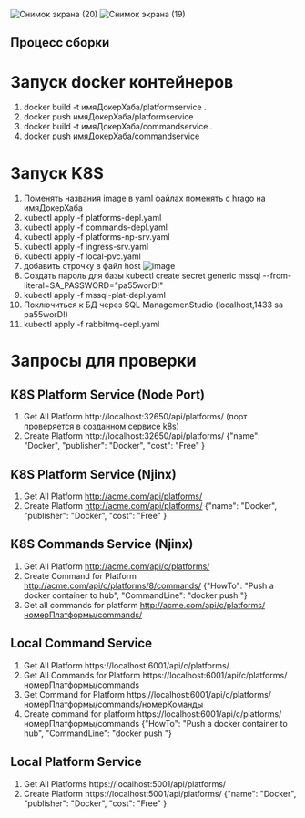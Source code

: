 ![Снимок экрана (20)](https://user-images.githubusercontent.com/87278338/181697753-aea360f4-a7b5-4202-a5fb-152ae67d4a17.png)
![Снимок экрана (19)](https://user-images.githubusercontent.com/87278338/181697771-f6794561-4207-48be-bfd9-80c99bf27679.png)

## Процесс сборки

# Запуск docker контейнеров
1. docker build -t имяДокерХаба/platformservice .
2. docker push имяДокерХаба/platformservice
3. docker build -t имяДокерХаба/commandservice .
4. docker push имяДокерХаба/commandservice

# Запуск K8S
1. Поменять названия image в yaml файлах поменять с hrago на имяДокерХаба
2. kubectl apply -f platforms-depl.yaml
3. kubectl apply -f commands-depl.yaml
4. kubectl apply -f platforms-np-srv.yaml
5. kubectl apply -f ingress-srv.yaml
6. kubectl apply -f local-pvc.yaml
7. добавить строчку в файл host ![image](https://user-images.githubusercontent.com/87278338/182035223-02f95064-d482-4062-89c8-a279f7e3312f.png)
8. Создать пароль для базы kubectl create secret generic mssql --from-literal=SA_PASSWORD="pa55worD!"
9. kubectl apply -f mssql-plat-depl.yaml
10. Поключиться к БД через SQL ManagemenStudio (localhost,1433 sa pa55worD!)
11. kubectl apply -f rabbitmq-depl.yaml

# Запросы для проверки
## K8S Platform Service (Node Port)
1. Get All Platform http://localhost:32650/api/platforms/ (порт проверяется в созданном сервисе k8s)
2. Create Platform http://localhost:32650/api/platforms/ {"name": "Docker", "publisher": "Docker", "cost": "Free" }
## K8S Platform Service (Njinx)
1. Get All Platform http://acme.com/api/platforms/
2. Create Platform http://acme.com/api/platforms/ {"name": "Docker", "publisher": "Docker", "cost": "Free" }
## K8S Commands Service (Njinx)
1. Get All Platform http://acme.com/api/c/platforms/
2. Create Command for Platform http://acme.com/api/c/platforms/8/commands/ {"HowTo": "Push a docker container to hub", "CommandLine": "docker push <name of container>"}
3. Get all commands for platform http://acme.com/api/c/platforms/номерПлатформы/commands/
## Local Command Service
1. Get All Platform https://localhost:6001/api/c/platforms/
2. Get All Commands for Platform https://localhost:6001/api/c/platforms/номерПлатформы/commands
3. Get Command for Platform https://localhost:6001/api/c/platforms/номерПлатформы/commands/номерКоманды
4. Create command for platform https://localhost:6001/api/c/platforms/номерПлатформы/commands {"HowTo": "Push a docker container to hub", "CommandLine": "docker push <name of container>"}
## Local Platform Service
1. Get All Platforms https://localhost:5001/api/platforms/
2. Create Platform https://localhost:5001/api/platforms/  {"name": "Docker", "publisher": "Docker", "cost": "Free" }
